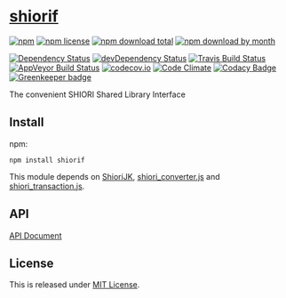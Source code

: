 # [shiorif](https://github.com/Ikagaka/shiorif)

[![npm](https://img.shields.io/npm/v/shiorif.svg)](https://www.npmjs.com/package/shiorif)
[![npm license](https://img.shields.io/npm/l/shiorif.svg)](https://www.npmjs.com/package/shiorif)
[![npm download total](https://img.shields.io/npm/dt/shiorif.svg)](https://www.npmjs.com/package/shiorif)
[![npm download by month](https://img.shields.io/npm/dm/shiorif.svg)](https://www.npmjs.com/package/shiorif)

[![Dependency Status](https://david-dm.org/Ikagaka/shiorif/status.svg)](https://david-dm.org/Ikagaka/shiorif)
[![devDependency Status](https://david-dm.org/Ikagaka/shiorif/dev-status.svg)](https://david-dm.org/Ikagaka/shiorif?type=dev)
[![Travis Build Status](https://travis-ci.org/Ikagaka/shiorif.svg?branch=master)](https://travis-ci.org/Ikagaka/shiorif)
[![AppVeyor Build Status](https://ci.appveyor.com/api/projects/status/github/Ikagaka/shiorif?svg=true&branch=master)](https://ci.appveyor.com/project/Narazaka/shiorif)
[![codecov.io](https://codecov.io/github/Ikagaka/shiorif/coverage.svg?branch=master)](https://codecov.io/github/Ikagaka/shiorif?branch=master)
[![Code Climate](https://codeclimate.com/github/Ikagaka/shiorif/badges/gpa.svg)](https://codeclimate.com/github/Ikagaka/shiorif)
[![Codacy Badge](https://api.codacy.com/project/badge/Grade/7db6b8203a3a45819b1efb7086461115)](https://www.codacy.com/app/narazaka/shiorif?utm_source=github.com&amp;utm_medium=referral&amp;utm_content=Ikagaka/shiorif&amp;utm_campaign=Badge_Grade)
[![Greenkeeper badge](https://badges.greenkeeper.io/Ikagaka/shiorif.svg)](https://greenkeeper.io/)

The convenient SHIORI Shared Library Interface

## Install

npm:
```
npm install shiorif
```

This module depends on [ShioriJK](https://github.com/Narazaka/shiorijk), [shiori_converter.js](https://github.com/Narazaka/shiori_converter.js) and [shiori_transaction.js](https://github.com/Narazaka/shiori_transaction.js).

## API

[API Document](https://ikagaka.github.io/shiorif/)

## License

This is released under [MIT License](http://narazaka.net/license/MIT?2016).
